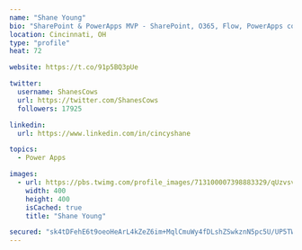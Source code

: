 ```yaml
---
name: "Shane Young"
bio: "SharePoint & PowerApps MVP - SharePoint, O365, Flow, PowerApps consulting? @PowerApps911 | Pure Snark? You found it."
location: Cincinnati, OH
type: "profile"
heat: 72

website: https://t.co/91p5BQ3pUe

twitter:
  username: ShanesCows
  url: https://twitter.com/ShanesCows
  followers: 17925

linkedin:
  url: https://www.linkedin.com/in/cincyshane

topics:
  - Power Apps

images:
  - url: https://pbs.twimg.com/profile_images/713100007398883329/qUzvsvQ3_400x400.jpg
    width: 400
    height: 400
    isCached: true
    title: "Shane Young"

secured: "sk4tDFehE6t9oeoHeArL4kZeZ6im+MqlCmuWy4fDLshZSwkznN5pc5U/UP5TWOGQjC0lu0DD2maJN29CMxuBXfgOi+kEvAEPlqOETvV4/m3kRHSPDOq+7qH0TiuSDE8xIVcn/wU5tUm4JQNGLCluRrnsuk86kRAPoPICg/RsRyH0KS3EES7MtF7HFoUklL3AyBArRXC4FH2AwYGB/VwLqAla8o4k43OB5zAGz5yLFaYvfNferozlYPsLXYBn12uxXT2yz/ORnmHEwXSOGvxNh8yiv0ntfttcq0uXk/jm9nI0YzAR8U79o11EvsQZ9SUx3/F8trqnQGsLYG9/ie50Jdq34TKP3Fg8LlVS/CYzN+dNBNjHdd0YVqnZKiezrHc2NpC4AaU/YvOpMk0jRDXMxFZ9OhkEmhCWlCl3NBPYrjw=;7Zyhmfpn2RzqnAMJKS6dfQ=="
---
```


